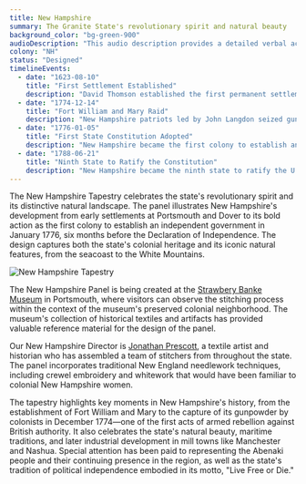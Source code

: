 ```yaml
---
title: New Hampshire
summary: The Granite State's revolutionary spirit and natural beauty
background_color: "bg-green-900"
audioDescription: "This audio description provides a detailed verbal account of the New Hampshire Tapestry, which depicts the state's colonial settlements, revolutionary activities, and its iconic White Mountains landscape."
colony: "NH"
status: "Designed"
timelineEvents:
  - date: "1623-08-10"
    title: "First Settlement Established"
    description: "David Thomson established the first permanent settlement in New Hampshire at what is now Rye, initially as a fishing colony."
  - date: "1774-12-14"
    title: "Fort William and Mary Raid"
    description: "New Hampshire patriots led by John Langdon seized gunpowder and weapons from Fort William and Mary in Portsmouth Harbor, in one of the first acts of armed resistance against British authority."
  - date: "1776-01-05"
    title: "First State Constitution Adopted"
    description: "New Hampshire became the first colony to establish an independent government and adopt its own state constitution, six months before the Declaration of Independence."
  - date: "1788-06-21"
    title: "Ninth State to Ratify the Constitution"
    description: "New Hampshire became the ninth state to ratify the U.S. Constitution, providing the necessary majority to officially establish the United States government under the Constitution."
---
```


The New Hampshire Tapestry celebrates the state's revolutionary spirit and its distinctive natural landscape. The panel illustrates New Hampshire's development from early settlements at Portsmouth and Dover to its bold action as the first colony to establish an independent government in January 1776, six months before the Declaration of Independence. The design captures both the state's colonial heritage and its iconic natural features, from the seacoast to the White Mountains.

![New Hampshire Tapestry](/content/tapestries/new-hampshire/new-hampshire-tapestry-main.jpg)

The New Hampshire Panel is being created at the [Strawbery Banke Museum](/team/historical-partners/#strawbery-banke-museum) in Portsmouth, where visitors can observe the stitching process within the context of the museum's preserved colonial neighborhood. The museum's collection of historical textiles and artifacts has provided valuable reference material for the design of the panel.

Our New Hampshire Director is [Jonathan Prescott](/team/state-directors/#jonathan-prescott), a textile artist and historian who has assembled a team of stitchers from throughout the state. The panel incorporates traditional New England needlework techniques, including crewel embroidery and whitework that would have been familiar to colonial New Hampshire women.

The tapestry highlights key moments in New Hampshire's history, from the establishment of Fort William and Mary to the capture of its gunpowder by colonists in December 1774—one of the first acts of armed rebellion against British authority. It also celebrates the state's natural beauty, maritime traditions, and later industrial development in mill towns like Manchester and Nashua. Special attention has been paid to representing the Abenaki people and their continuing presence in the region, as well as the state's tradition of political independence embodied in its motto, "Live Free or Die."
